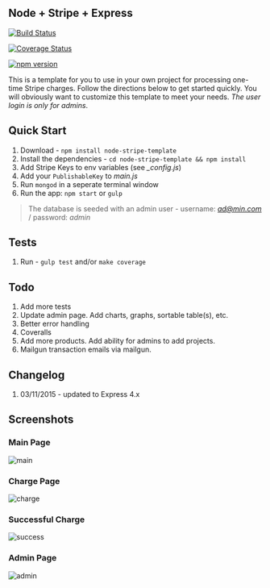 ## Node + Stripe + Express

[![Build Status](https://travis-ci.org/mjhea0/node-stripe-charge.svg?branch=master)](https://travis-ci.org/mjhea0/node-stripe-charge)

[![Coverage Status](https://coveralls.io/repos/mjhea0/node-stripe-charge/badge.svg)](https://coveralls.io/r/mjhea0/node-stripe-charge)

[![npm version](https://badge.fury.io/js/node-stripe-charge.svg)](http://badge.fury.io/js/node-stripe-charge)

This is a template for you to use in your own project for processing one-time Stripe charges. Follow the directions below to get started quickly. You will obviously want to customize this template to meet your needs. *The user login is only for admins*.

## Quick Start

1. Download - `npm install node-stripe-template`
1. Install the dependencies - `cd node-stripe-template && npm install`
1. Add Stripe Keys to env variables (see *_config.js*)
1. Add your `PublishableKey` to *main.js*
1. Run `mongod` in a seperate terminal window
1. Run the app: `npm start` or `gulp`

> The database is seeded with an admin user - username: *ad@min.com* / password: *admin*

## Tests

1. Run - `gulp test` and/or `make coverage`

## Todo

1. Add more tests
1. Update admin page. Add charts, graphs, sortable table(s), etc.
1. Better error handling
1. Coveralls
1. Add more products. Add ability for admins to add projects.
1. Mailgun transaction emails via mailgun.

## Changelog

1. 03/11/2015 - updated to Express 4.x

## Screenshots

### Main Page

![main](https://raw.github.com/mjhea0/node-stripe-charge/master/images/main.png)

### Charge Page

![charge](https://raw.github.com/mjhea0/node-stripe-charge/master/images/charge.png)

### Successful Charge

![success](https://raw.github.com/mjhea0/node-stripe-charge/master/images/success.png)

### Admin Page

![admin](https://raw.github.com/mjhea0/node-stripe-charge/master/images/admin.png)
